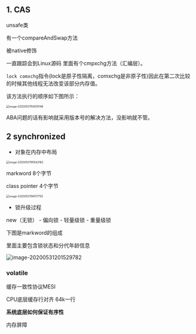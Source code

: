 ## 1. CAS

unsafe类

有一个compareAndSwap方法

被native修饰

一直跟踪会到Linux源码 里面有个cmpxchg方法（汇编层）。

`lock comxchg`指令(lock是原子性隔离，comxchg是非原子性)因此在第二次比较的时候其他线程无法改变该部分内存值。

该方法执行的顺序如下图所示：

<img src="C:\Users\there\AppData\Roaming\Typora\typora-user-images\image-20200531154510146.png" alt="image-20200531154510146" style="zoom:50%;" />

ABA问题的话有影响就采用版本号的解决方法，没影响就不管。



## 2 synchronized

- 对象在内存中布局

<img src="C:\Users\there\AppData\Roaming\Typora\typora-user-images\image-20200531191042162.png" alt="image-20200531191042162" style="zoom:50%;" />

markword 8个字节

class pointer 4个字节

<img src="C:\Users\there\AppData\Roaming\Typora\typora-user-images\image-20200531194117750.png" alt="image-20200531194117750" style="zoom:50%;" />

- 锁升级过程

new（无锁） - 偏向锁 - 轻量级锁 - 重量级锁

下图是markword的组成

里面主要包含锁状态和分代年龄信息 

![image-20200531201529782](C:\Users\there\AppData\Roaming\Typora\typora-user-images\image-20200531201529782.png)



### volatile

缓存一致性协议MESI

CPU底层缓存行对齐 64k一行

**系统底层如何保证有序性**

内存屏障